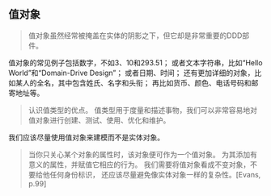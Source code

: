 ## 值对象

> 值对象虽然经常被掩盖在实体的阴影之下，但它却是非常重要的DDD部件。

  值对象的常见例子包括数字，不如3、10和293.51；
  或者文本字符串，比如“Hello World”和“Domain-Drive Design”；
  或者日期、时间；
  还有更加详细的对象，比如某人的全名，其中包含姓氏、名字和头衔；
  再比如货币、颜色、电话号码和邮寄地址等。

> 认识值类型的优点。
值类型用于度量和描述事物，我们可以非常容易地对值对象进行创建、测试、使用、优化和维护。

  我们应该尽量使用值对象来建模而不是实体对象。


> 当你只关心某个对象的属性时，该对象便可作为一个值对象。
为其添加有意义的属性，并赋值它相应的行为。
我们需要将值对象看成不变对象，不要给他任何身份标识，
还应该尽量避免像实体对象一样的复杂性。[Evans, p.99]
